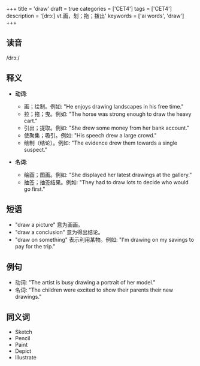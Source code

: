 +++
title = 'draw'
draft = true
categories = ['CET4']
tags = ['CET4']
description = '[drɔː] vt.画，划；拖；拨出'
keywords = ['ai words', 'draw']
+++

## 读音
/drɔː/

## 释义
- **动词**:
  - 画；绘制。例如: "He enjoys drawing landscapes in his free time."
  - 拉；拖；曳。例如: "The horse was strong enough to draw the heavy cart."
  - 引出；提取。例如: "She drew some money from her bank account."
  - 使聚集；吸引。例如: "His speech drew a large crowd."
  - 绘制（结论）。例如: "The evidence drew them towards a single suspect."

- **名词**:
  - 绘画；图画。例如: "She displayed her latest drawings at the gallery."
  - 抽签；抽签结果。例如: "They had to draw lots to decide who would go first."

## 短语
- "draw a picture" 意为画画。
- "draw a conclusion" 意为得出结论。
- "draw on something" 表示利用某物。例如: "I'm drawing on my savings to pay for the trip."

## 例句
- 动词: "The artist is busy drawing a portrait of her model."
- 名词: "The children were excited to show their parents their new drawings."

## 同义词
- Sketch
- Pencil
- Paint
- Depict
- Illustrate
